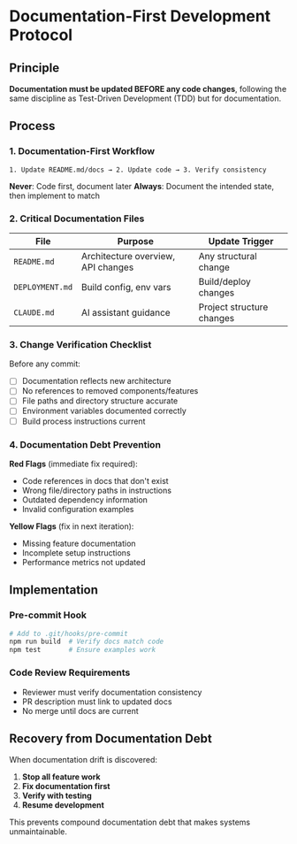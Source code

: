 # Documentation-First Development Protocol

## Principle

**Documentation must be updated BEFORE any code changes**, following the same discipline as Test-Driven Development (TDD) but for documentation.

## Process

### 1. Documentation-First Workflow

```
1. Update README.md/docs → 2. Update code → 3. Verify consistency
```

**Never**: Code first, document later
**Always**: Document the intended state, then implement to match

### 2. Critical Documentation Files

| File            | Purpose                            | Update Trigger            |
| --------------- | ---------------------------------- | ------------------------- |
| `README.md`     | Architecture overview, API changes | Any structural change     |
| `DEPLOYMENT.md` | Build config, env vars             | Build/deploy changes      |
| `CLAUDE.md`     | AI assistant guidance              | Project structure changes |

### 3. Change Verification Checklist

Before any commit:

- [ ] Documentation reflects new architecture
- [ ] No references to removed components/features
- [ ] File paths and directory structure accurate
- [ ] Environment variables documented correctly
- [ ] Build process instructions current

### 4. Documentation Debt Prevention

**Red Flags** (immediate fix required):

- Code references in docs that don't exist
- Wrong file/directory paths in instructions
- Outdated dependency information
- Invalid configuration examples

**Yellow Flags** (fix in next iteration):

- Missing feature documentation
- Incomplete setup instructions
- Performance metrics not updated

## Implementation

### Pre-commit Hook

```bash
# Add to .git/hooks/pre-commit
npm run build  # Verify docs match code
npm test       # Ensure examples work
```

### Code Review Requirements

- Reviewer must verify documentation consistency
- PR description must link to updated docs
- No merge until docs are current

## Recovery from Documentation Debt

When documentation drift is discovered:

1. **Stop all feature work**
2. **Fix documentation first**
3. **Verify with testing**
4. **Resume development**

This prevents compound documentation debt that makes systems unmaintainable.
